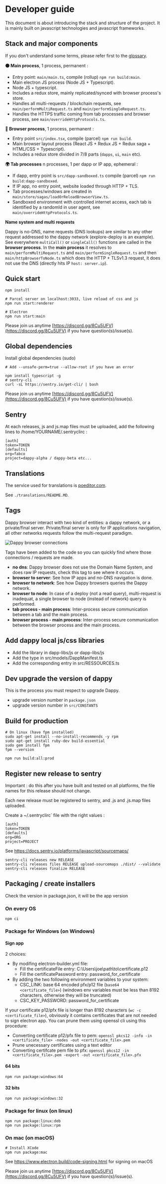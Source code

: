 # Developer guide

This document is about introducing the stack and structure of the project. It is mainly built on javascript technologies and javascript frameworks.

## Stack and major components

If you don't understand some terms, please refer first to the [glossary](https://dappy.tech/glossary).

**⚫ Main process**, 1 process, permanent :
- Entry point: `main/main.ts`, compile (rollup) `npm run build:main`.
- Main electron JS process (Node JS + Typescript).
- Node JS + typescript.
- Includes a redux store, mainly replicated/synced with browser process's store.
- Handles all multi-requests / blockchain requests, see `main/performMultiRequest.ts` and `main/performSingleRequest.ts`.
- Handles the HTTPS traffic coming from tab processes and browser process, see `main/overrideHttpProtocols.ts`.

**🐶 Browser process**, 1 process, permanent :
- Entry point `src/index.tsx`, compile (parcel) `npm run build`.
- Main browser layout process (React JS + Redux JS + Redux saga + HTML/CSS + Typescript).
- Includes a redux store divided in 7/8 parts (`dapps`, `ui`, `main` etc).

**🌍 Tab processes** n processes, 1 per dapp or IP app, ephemeral :
- If dapp, entry point is `src/dapp-sandboxed.ts` compile (parcel) `npm run build:dapp-sandboxed`.
- If IP app, no entry point, website loaded through HTTP + TLS.
- Tab processes/windows are created in `main/store/sagas/loadOrReloadBrowserView.ts`.
- Sandboxed environment with controlled internet access, each tab is identified by a randomId in user agent, see `main/overrideHttpProtocols.ts`.


**Name system and multi requests**

Dappy is no-DNS, name requests (DNS lookups) are similar to any other request addressed to the dappy network (explore-deploy is an example). See everywhere `multiCall()` or `singleCall()` functions are called in the **browser process**. In the **main process** it resolves to `main/performMultiRequest.ts` and `main/performSingleRequest.ts` and then `main/httpBrowserToNode.ts` which does the HTTP + TLSv1.3 request, it does not use the DNS (directly hits IP `host: server.ip`).

## Quick start
```
npm install

# Parcel server on localhost:3033, live reload of css and js
npm run start:renderer

# Electron
npm run start:main
```

Please join us anytime [https://discord.gg/8Cu5UFV](https://discord.gg/8Cu5UFV) if you have question(s)/issue(s).

## Global dependencies

Install global dependencies (sudo)
```
# Add --unsafe-perm=true --allow-root if you have an error

npm install typescript -g
# sentry-cli
curl -sL https://sentry.io/get-cli/ | bash
```

Please join us anytime [https://discord.gg/8Cu5UFV](https://discord.gg/8Cu5UFV) if you have question(s)/issue(s).

## Sentry

At each releases, js and js.map files must be uploaded, add the following lines to /home/YOURNAME/.sentryclirc :
```
[auth]
token=TOKEN
[defaults]
org=fabco
project=dappy-alpha / dappy-beta etc...
```
## Translations

The service used for translations is [poeditor.com](https://poeditor.com).

See `./translations/README.MD`.

## Tags

Dappy browser interact with two kind of entities: a dappy network, or a private/final server. Private/final server is only for IP applications navigation, all other networks requests follow the multi-request paradigm.

![Dappy browser connections](https://dappy.tech/images/dappy_browser_connections.jpg)

Tags have been added to the code so you can quickly find where those connections / requests are made.
- **no dns**: Dappy browser does not use the Domain Name System, and does raw IP requests, check this tag to see where it occurs.
- **browser to server**: See how IP apps and no-DNS navigation is done.
- **browser to network**: See how Dappy browsers queries the Dappy network.
- **browser to node**: In case of a deploy (not a read query), multi-request is inadequat, a single browser to node (instead of network) query is performed.
- **tab process - main process**: Inter-process secure communication between a tab and the main process.
- **browser process - main process**: Inter-process secure communication between the browser process and the main process.

## Add dappy local js/css libraries

- Add the library in dapp-libs/js or dapp-libs/js
- Add the type in src/models/DappManifest.ts
- Add the corresponding entry in src/RESSOURCES.ts

## Dev upgrade the version of dappy

This is the process you must respect to upgrade Dappy.

- upgrade version number in `package.json`
- upgrade version number in `src/CONSTANTS`

## Build for production

```
# On linux (have fpm installed)
sudo apt-get install --no-install-recommends -y rpm
sudo apt-get install ruby-dev build-essential
sudo gem install fpm
fpm --version

npm run build:all:prod
```

## Register new release to sentry

Important : do this after you have built and tested on all platforms, the file names for this release should not change.

Each new release must be registered to sentry, and .js and .js.map files uploaded.

Create a ~/.sentryclirc` file with the right values :
```
[auth]
token=TOKEN
[defaults]
org=ORG
project=PROJECT
```


See https://docs.sentry.io/platforms/javascript/sourcemaps/
```
sentry-cli releases new RELEASE
sentry-cli releases files RELEASE upload-sourcemaps ./dist/ --validate
sentry-cli releases finalize RELEASE
```

## Packaging / create installers

Check the version in package.json, it will be the app version

### On every OS
```
npm ci
```

### Package for Windows (on Windows)

#### Sign app

2 choices:
- By modifing electron-builder.yml file:
  - Fill the certificateFile entry:         C:\Users\joe\path\to\certificate.p12
  - Fill the certificatePassword entry:          password_for_certificate
- By adding the two following environment variables to your system:
  - CSC_LINK: base 64 encoded pfx/p12 file (`base64 <certificate_file>`) (windows env variables must be less than 8192 characters, otherwise they will be truncated)
  - CSC_KEY_PASSWORD: password_for_certificate

If your certificate p12/pfx file is longer than 8192 characters (`wc -c <certificate_file>`), obviously it contains certificates that are not needed to sign electron app. You can prune them using openssl cli using this procedure:
- Converting certificate p12/pfx file to pem: `openssl pkcs12 -info -in <certificate_file> -nodes -out <certificate_file>.pem`
- Prune unecessary certificates using a text editor
- Converting certifcate pem file to pfx: `openssl pkcs12 -in <certificate_file>.pem -export -out <certificate_file>.pfx`

#### 64 bits

```bat
npm run package:windows:64
```

#### 32 bits

```
npm run package:windows:32
```

### Package for linux (on linux)

```
npm run package:linux:deb
npm run package:linux:rpm
```

### On mac (on macOS)
```
# Install XCode
npm run package:mac
```

See https://www.electron.build/code-signing.html for signing on macOS


Please join us anytime [https://discord.gg/8Cu5UFV](https://discord.gg/8Cu5UFV) if you have question(s)/issue(s).
